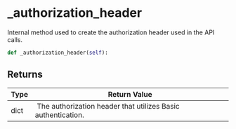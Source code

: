 # _authorization_header

Internal method used to create the authorization header used in the API calls.

```py
def _authorization_header(self):
```



## Returns

| Type | Return Value                                                                                  |
|------|-----------------------------------------------------------------------------------------------|
| dict | The authorization header that utilizes Basic authentication. |




